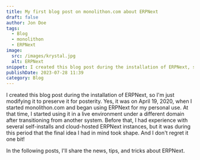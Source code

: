 ```yaml
---
title: My first blog post on monolithon.com about ERPNext
draft: false
author: Jon Doe
tags:
  - Blog
  - monolithon
  - ERPNext
image:
  src: /images/krystal.jpg
  alt: ERPNext
snippet: I created this blog post during the installation of ERPNext, so I'm just modifying it to preserve it for posterity.
publishDate: 2023-07-28 11:39
category: Blog
---
```



I created this blog post during the installation of ERPNext, so I'm just modifying it to preserve it for posterity. Yes, it was on April 19, 2020, when I started monolithon.com and began using ERPNext for my personal use. At that time, I started using it in a live environment under a different domain after transitioning from another system. Before that, I had experience with several self-installs and cloud-hosted ERPNext instances, but it was during this period that the final idea I had in mind took shape. And I don't regret it one bit!

In the following posts, I'll share the news, tips, and tricks about ERPNext.